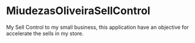 # MiudezasOliveiraSellControl
My Sell Control to my small business, this application have an objective for accelerate the sells in my store.
